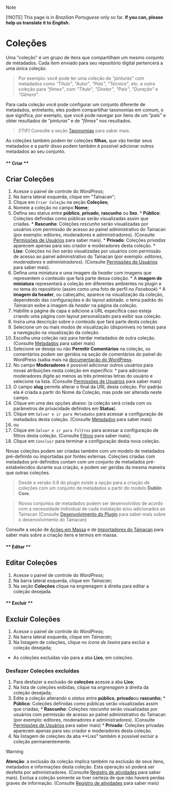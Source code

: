 > [!NOTE]
> [!NOTE]
This page is in *Brazilian Portuguese* only so far. **If you can, please help us translate it to *English*.**

# Coleções

Uma "coleção" é um grupo de itens que compartilham um mesmo conjunto de metadados. Cada item enviado para seu repositório digital pertencerá a uma única coleção.

> Por exemplo: você pode ter uma coleção de *"pinturas"* com metadados como *"Título"*, "Autor", *"País"*, *"Técnica"*, etc. e outra coleção para *"filmes"*, com *"Título"*, *"Diretor"*, *"País"*, *"Duração"* e *"Gênero"*.

Para cada coleção você pode configurar um conjunto diferente de metadados, entretanto, eles podem compartilhar taxonomias em comum, o que significa, por exemplo, que você pode navegar por itens de um *"país"* e obter resultados de *"pinturas"* e de *"filmes"* nos resultados.

> [!TIP] Consulte a seção [Taxonomias](#taxonomias) para saber mais.

As coleções também podem ter coleções **filhas**, que vão herdar seus metadados e a partir disso podem também é possível adicionar outros metadados ao seu conjunto.

<!-- tabs:start -->

#### ** Criar **

## Criar Coleções
1. Acesse o painel de controle do *WordPress*;
2. Na barra lateral esquerda, clique em "Tainacan";
3. Clique em `Criar Coleção` na seção **Coleções**;  
  1. Nomeie a coleção no campo **Nome**;
  2. Defina seu status entre **público**, **privado**, **rascunho** ou **lixo**. 
    * **Público**: Coleções definidas como públicas serão visualizadas assim que criadas. 
    * **Rascunho**: Coleções *rascunho* serão visualizadas por usuários com permissão de acesso ao painel administrativo do Tainacan (por exemplo: editores, moderadores e administradores). (Consulte [Permissões de Usuários](/pt-br/users) para saber mais). 
    * **Privado**: Coleções *privadas* aparecem apenas para seu criador e moderadores desta coleção. 
    * **Lixo**: Coleções no *lixo* serão visualizadas por usuários com permissão de acesso ao painel administrativo do Tainacan (por exemplo: *editores*, *moderadores* e *administradores*). (Consulte [Permissões de Usuários](/pt-br/users) para saber mais). 
  3. Defina uma miniatura e uma imagem da *header* com imagens que representem o conteúdo que fará parte dessa coleção. 
    * A **imagem de miniatura** representará a coleção em diferentes ambientes no plugin e no tema do repositório (assim como uma foto de perfil no *Facebook*)
    * A **imagem da header**, ou cabeçalho, aparece na visualização da coleção, dependendo das configurações e do layout adotado. o tema padrão do *Tainacan* exibe a imagem da *header* na página da coleção.  
  4. Habilite a página de capa e adicione a URL específica caso esteja criando uma página com layout personalizado para exibir sua coleção.
4. Insira uma descrição sobre o conteúdo que fará parte desta coleção
  5. Selecione um ou mais modos de visualização (disponíveis no tema) para a navegação na visualização da coleção. 
  6. Escolha uma coleção raiz para herdar metadados de outra coleção.  (Consulte [Metadados](/pt-br/metadada) para saber mais) 
  7. Selecione se deseja ou não **Permitir Comentários** na coleção, os comentários podem ser geridos na seção de comentários do painel do WordPress (saiba mais na [documentação do WordPress](https://codex.wordpress.org/pt-br:Painel_Coment%C3%A1rios). 
  8. No campo **Moderadores** é possível adicionar outros usuários para novas atribuições nesta coleção em específico:
    * para adicionar moderadores digite ao menos as três primeiras letras do usuário e selecione na lista.  (Consulte [Permissões de Usuários](/pt-br/users) para saber mais)  
  9. O campo **slug** permite alterar o final da URL desta coleção. Por padrão ela é criada a partir do Nome da Coleção, mas pode ser alterada neste campo. 
5. Clique em uma das opções abaixo: (a coleção será criada com os parâmetros de privacidade definidos em **Status**).
  10. Clique em `Salvar e ir para Metadados` para acessar a configuração de metadados desta coleção. (Consulte [Metadados](/pt-br/metadada) para saber mais) 
  11. ou
  12. Clique em `Salvar e ir para Filtros` para acessar a configuração de filtros desta coleção. (Consulte [Filtros](/pt-br/filters) para saber mais); 
  13. Clique em `Concluir` para terminar a configuração desta nova coleção.

Novas coleções podem ser criadas também com um modelo de metadados pré-definido ou importadas por fontes externas.
Coleções criadas com metadados pré-definidos contam com um conjunto de metadados pré-estabelecidos durante sua criação, e podem ser geridas da mesma maneira que outras coleções. 
> Desde a versão 0.6 do plugin existe a opção para a criação de coleções com um conjunto de metadados a partir do modelo **Dublin Core**.

> Novos conjuntos de metadados podem ser desenvolvidos de acordo com a necessidade individual de cada instalação e/ou adicionados ao Tainacan (Consulte [Desenvolvimento do Plugin](/pt-br/dev/) para saber mais sobre o desenvolvimento do Tainacan)

Consulte a seção de [Ações em Massa](/pt-br/bulk-edition) e de [Importadores do Tainacan](/pt-br/importers) para saber mais sobre a criação itens e termos em massa.

#### ** Editar **
## Editar Coleções
1. Acesse o painel de controle do *WordPress*;
2. Na barra lateral esquerda, clique em *Tainacan*;
3. Na seção **Coleções** clique na engrenagem à direita para editar a coleção desejada.

#### ** Excluir **
## Excluir Coleções
1. Acesse o painel de controle do *WordPress*;
2. Na barra lateral esquerda, clique em *Tainacan*;
3. Na listagem de coleções, clique no *ícone de lixeira* para excluir a coleção desejada;
  * As coleções excluídas vão para a aba **Lixo**, em coleções.

### Desfazer Coleções excluídas
1. Para desfazer a exclusão de **coleções** acesse a aba **Lixo**;
2. Na lista de coleções exibidas, clique na *engrenagem* à direita da coleção desejada;
  1. Edite a coleção alterando o *status* entre **público**, **privado**ou **rascunho**; 
    * **Público**: Coleções definidas como públicas serão visualizadas assim que criadas; 
    * **Rascunho**: Coleções *rascunho* serão visualizadas por usuários com permissão de acesso ao painel administrativo do Tainacan (por exemplo: editores, moderadores e administradores). (Consulte [Permissões de Usuários](/pt-br/users) para saber mais) 
    * **Privado**: Coleções privadas aparecem apenas para seu criador e moderadores desta coleção. 
3. Na listagem de coleções da aba **Lixo" também é possível excluir a coleção permanentemente. 

> [!WARNING]
> **Atenção**: a exclusão da coleção implica também na exclusão de seus itens, metadados e informações desta coleção. Esta operação só poderá ser desfeita por administradores. (Consulte [Registro de atividades](/pt-br/activities) para saber mais). Exclua a coleção somente se tiver certeza de que não haverá perdas graves de informação. (Consulte [Registro de atividades](/pt-br/activities) para saber mais)

<!-- tabs:end -->